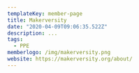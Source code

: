```yaml
---
templateKey: member-page
title: Makerversity
date: "2020-04-09T09:06:35.522Z"
description: ...
tags:
  - PPE
memberlogo: /img/makerversity.png
website: https://makerversity.org/about/
---
```

